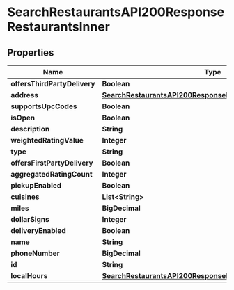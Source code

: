 

# SearchRestaurantsAPI200ResponseRestaurantsInner


## Properties

| Name | Type | Description | Notes |
|------------ | ------------- | ------------- | -------------|
|**offersThirdPartyDelivery** | **Boolean** |  |  [optional] |
|**address** | [**SearchRestaurantsAPI200ResponseRestaurantsInnerAddress**](SearchRestaurantsAPI200ResponseRestaurantsInnerAddress.md) |  |  [optional] |
|**supportsUpcCodes** | **Boolean** |  |  [optional] |
|**isOpen** | **Boolean** |  |  [optional] |
|**description** | **String** |  |  [optional] |
|**weightedRatingValue** | **Integer** |  |  [optional] |
|**type** | **String** |  |  [optional] |
|**offersFirstPartyDelivery** | **Boolean** |  |  [optional] |
|**aggregatedRatingCount** | **Integer** |  |  [optional] |
|**pickupEnabled** | **Boolean** |  |  [optional] |
|**cuisines** | **List&lt;String&gt;** |  |  [optional] |
|**miles** | **BigDecimal** |  |  [optional] |
|**dollarSigns** | **Integer** |  |  [optional] |
|**deliveryEnabled** | **Boolean** |  |  [optional] |
|**name** | **String** |  |  [optional] |
|**phoneNumber** | **BigDecimal** |  |  [optional] |
|**id** | **String** |  |  [optional] |
|**localHours** | [**SearchRestaurantsAPI200ResponseRestaurantsInnerLocalHours**](SearchRestaurantsAPI200ResponseRestaurantsInnerLocalHours.md) |  |  [optional] |



